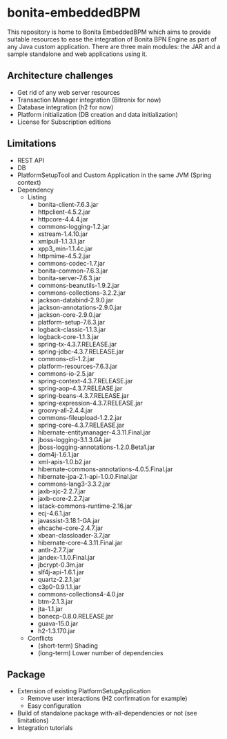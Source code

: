 # bonita-embeddedBPM

This repository is home to Bonita EmbeddedBPM which aims to provide suitable resources to ease the integration of Bonita BPN Engine as part of any Java custom application. There are three main modules: the JAR and a sample standalone and web applications using it.

## Architecture challenges

- Get rid of any web server resources
- Transaction Manager integration (Bitronix for now)
- Database integration (h2 for now)
- Platform initialization (DB creation and data initialization)
- License for Subscription editions

## Limitations

- REST API
- DB
- PlatformSetupTool and Custom Application in the same JVM (Spring context)
- Dependency
    * Listing
        + bonita-client-7.6.3.jar
        + httpclient-4.5.2.jar
        + httpcore-4.4.4.jar
        + commons-logging-1.2.jar
        + xstream-1.4.10.jar
        + xmlpull-1.1.3.1.jar
        + xpp3_min-1.1.4c.jar
        + httpmime-4.5.2.jar
        + commons-codec-1.7.jar
        + bonita-common-7.6.3.jar
        + bonita-server-7.6.3.jar
        + commons-beanutils-1.9.2.jar
        + commons-collections-3.2.2.jar
        + jackson-databind-2.9.0.jar
        + jackson-annotations-2.9.0.jar
        + jackson-core-2.9.0.jar
        + platform-setup-7.6.3.jar
        + logback-classic-1.1.3.jar
        + logback-core-1.1.3.jar
        + spring-tx-4.3.7.RELEASE.jar
        + spring-jdbc-4.3.7.RELEASE.jar
        + commons-cli-1.2.jar
        + platform-resources-7.6.3.jar
        + commons-io-2.5.jar
        + spring-context-4.3.7.RELEASE.jar
        + spring-aop-4.3.7.RELEASE.jar
        + spring-beans-4.3.7.RELEASE.jar
        + spring-expression-4.3.7.RELEASE.jar
        + groovy-all-2.4.4.jar
        + commons-fileupload-1.2.2.jar
        + spring-core-4.3.7.RELEASE.jar
        + hibernate-entitymanager-4.3.11.Final.jar
        + jboss-logging-3.1.3.GA.jar
        + jboss-logging-annotations-1.2.0.Beta1.jar
        + dom4j-1.6.1.jar
        + xml-apis-1.0.b2.jar
        + hibernate-commons-annotations-4.0.5.Final.jar
        + hibernate-jpa-2.1-api-1.0.0.Final.jar
        + commons-lang3-3.3.2.jar
        + jaxb-xjc-2.2.7.jar
        + jaxb-core-2.2.7.jar
        + istack-commons-runtime-2.16.jar
        + ecj-4.6.1.jar
        + javassist-3.18.1-GA.jar
        + ehcache-core-2.4.7.jar
        + xbean-classloader-3.7.jar
        + hibernate-core-4.3.11.Final.jar
        + antlr-2.7.7.jar
        + jandex-1.1.0.Final.jar
        + jbcrypt-0.3m.jar
        + slf4j-api-1.6.1.jar
        + quartz-2.2.1.jar
        + c3p0-0.9.1.1.jar
        + commons-collections4-4.0.jar
        + btm-2.1.3.jar
        + jta-1.1.jar
        + bonecp-0.8.0.RELEASE.jar
        + guava-15.0.jar
        + h2-1.3.170.jar
    * Conflicts
        + (short-term) Shading
        + (long-term) Lower number of dependencies

## Package

- Extension of existing PlatformSetupApplication
    * Remove user interactions (H2 confirmation for example)
    * Easy configuration
- Build of standalone package with-all-dependencies or not (see limitations)
- Integration tutorials
